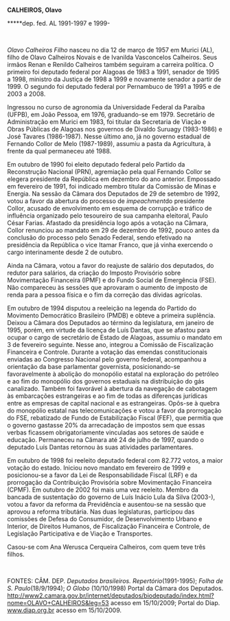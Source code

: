 **CALHEIROS, Olavo**

**\***dep. fed. AL 1991-1997 e 1999-

 

*Olavo Calheiros Filho* nasceu no dia 12 de março de 1957 em Murici
(AL), filho de Olavo Calheiros Novais e de Ivanilda Vasconcelos
Calheiros. Seus irmãos Renan e Renildo Calheiros também seguiram a
carreira política. O primeiro foi deputado federal por Alagoas de 1983 a
1991, senador de 1995 a 1998, ministro da Justiça de 1998 a 1999 e
novamente senador a partir de 1999. O segundo foi deputado federal por
Pernambuco de 1991 a 1995 e de 2003 a 2008.

Ingressou no curso de agronomia da Universidade Federal da Paraíba
(UFPB), em João Pessoa, em 1976, graduando-se em 1979. Secretário de
Administração em Murici em 1983, foi titular da Secretaria de Viação e
Obras Públicas de Alagoas nos governos de Divaldo Suruagy (1983-1986) e
José Tavares (1986-1987). Nesse último ano, já no governo estadual de
Fernando Collor de Melo (1987-1989), assumiu a pasta da Agricultura, à
frente da qual permaneceu até 1988.

Em outubro de 1990 foi eleito deputado federal pelo Partido da
Reconstrução Nacional (PRN), agremiação pela qual Fernando Collor se
elegera presidente da República em dezembro do ano anterior. Empossado
em fevereiro de 1991, foi indicado membro titular da Comissão de Minas e
Energia. Na sessão da Câmara dos Deputados de 29 de setembro de 1992,
votou a favor da abertura do processo de *impeachment*do presidente
Collor, acusado de envolvimento em esquema de corrupção e tráfico de
influência organizado pelo tesoureiro de sua campanha eleitoral, Paulo
César Farias. Afastado da presidência logo após a votação na Câmara,
Collor renunciou ao mandato em 29 de dezembro de 1992, pouco antes da
conclusão do processo pelo Senado Federal, sendo efetivado na
presidência da República o vice Itamar Franco, que já vinha exercendo o
cargo interinamente desde 2 de outubro.

Ainda na Câmara, votou a favor do reajuste de salário dos deputados, do
redutor para salários, da criação do Imposto Provisório sobre
Movimentação Financeira (IPMF) e do Fundo Social de Emergência (FSE).
Não compareceu às sessões que aprovaram o aumento de imposto de renda
para a pessoa física e o fim da correção das dívidas agrícolas.

Em outubro de 1994 disputou a reeleição na legenda do Partido do
Movimento Democrático Brasileiro (PMDB) e obteve a primeira suplência.
Deixou a Câmara dos Deputados ao término da legislatura, em janeiro de
1995, porém, em virtude da licença de Luís Dantas, que se afastou para
ocupar o cargo de secretário de Estado de Alagoas, assumiu o mandato em
3 de fevereiro seguinte. Nesse ano, integrou a Comissão de Fiscalização
Financeira e Controle. Durante a votação das emendas constitucionais
enviadas ao Congresso Nacional pelo governo federal, acompanhou a
orientação da base parlamentar governista, posicionando-se
favoravelmente à abolição do monopólio estatal na exploração do petróleo
e ao fim do monopólio dos governos estaduais na distribuição do gás
canalizado. Também foi favorável à abertura da navegação de cabotagem às
embarcações estrangeiras e ao fim de todas as diferenças jurídicas entre
as empresas de capital nacional e as estrangeiras. Opôs-se à quebra do
monopólio estatal nas telecomunicações e votou a favor da prorrogação do
FSE, rebatizado de Fundo de Estabilização Fiscal (FEF), que permitia que
o governo gastasse 20% da arrecadação de impostos sem que essas verbas
ficassem obrigatoriamente vinculadas aos setores de saúde e educação.
Permaneceu na Câmara até 24 de julho de 1997, quando o deputado Luís
Dantas retornou às suas atividades parlamentares.

Em outubro de 1998 foi reeleito deputado federal com 82.772 votos, a
maior votação do estado. Iniciou novo mandato em fevereiro de 1999 e
posicionou-se a favor da Lei de Responsabilidade Fiscal (LRF) e da
prorrogação da Contribuição Provisória sobre Movimentação Financeira
(CPMF). Em outubro de 2002 foi mais uma vez reeleito. Membro da bancada
de sustentação do governo de Luís Inácio Lula da Silva (2003-), votou a
favor da reforma da Previdência e ausentou-se na sessão que aprovou a
reforma tributária. Nas duas legislaturas, participou das comissões de
Defesa do Consumidor, de Desenvolvimento Urbano e Interior, de Direitos
Humanos, de Fiscalização Financeira e Controle, de Legislação
Participativa e de Viação e Transportes.

Casou-se com Ana Werusca Cerqueira Calheiros, com quem teve três filhos.

 

FONTES: CÂM. DEP. *Deputados brasileiros. Repertório*(1991-1995); *Folha
de S. Paulo*(18/9/1994); *O Globo* (10/10/1998) Portal da Câmara dos
Deputados.
http://www2.camara.gov.br/internet/deputados/biodeputado/index.html?nome=OLAVO+CALHEIROS&leg=53
acesso em 15/10/2009; Portal do Diap. www.diap.org.br acesso em
15/10/2009.

 
